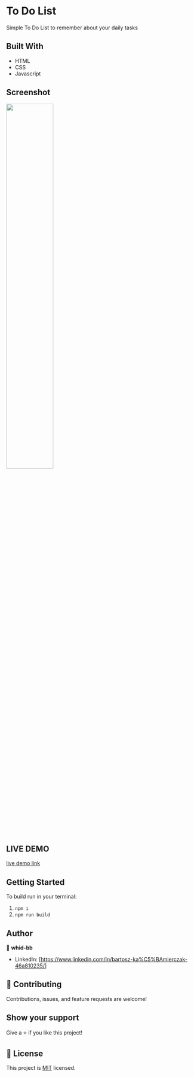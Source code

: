 # To Do List

Simple To Do List to remember about your daily tasks

## Built With

- HTML
- CSS
- Javascript

## Screenshot
<img src="https://user-images.githubusercontent.com/59011105/172654142-f8e3d786-6e5c-44d1-879f-b86accff24bb.png" width=50%>


## LIVE DEMO

[live demo link](https://whid-bb.github.io/to-do-list/)

## Getting Started

To build run in your terminal:

1. `npm i`
2. `npm run build`

## Author

👤 **whid-bb**

- LinkedIn: [https://www.linkedin.com/in/bartosz-ka%C5%BAmierczak-46a810235/]

## 🤝 Contributing

Contributions, issues, and feature requests are welcome!

## Show your support

Give a ⭐️ if you like this project!

## 📝 License

This project is [MIT](./MIT.md) licensed.
